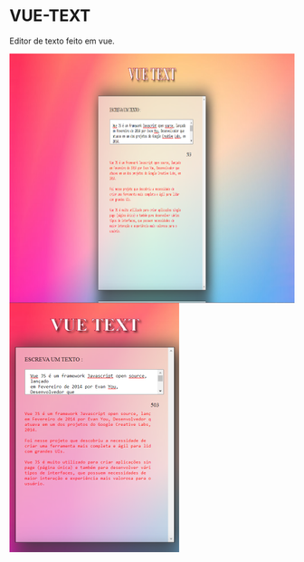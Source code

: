 # VUE-TEXT
 Editor de texto feito em vue.

<img align="left" width="550" height="440" src="/img/Screenshot_4.png" />
<img width="300" src="/img/Screenshot_6.png" />

